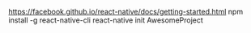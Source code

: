 https://facebook.github.io/react-native/docs/getting-started.html
npm install -g react-native-cli
react-native init AwesomeProject
